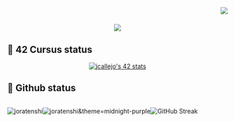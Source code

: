 <img align="right" src="https://visitor-badge.laobi.icu/badge?page_id=JoraTenshi.JoraTenshi" />

<h1 align="center">
    <img src="https://readme-typing-svg.herokuapp.com/?font=Dancing+Script&color=800080&size=50&center=true&vCenter=true&width=500&height=70&duration=4000&lines=Hello+There!+;+Welcome!;" />
</h1>

## 📌 42 Cursus status

<p align=center>
  <a href="https://github.com/oakoudad/badge42"><img src="https://badge.mediaplus.ma/kettlebells/jcallejo?1337Badge=off&UM6P=off" alt="jcallejo's 42 stats" /></a>
</p>

## :pushpin: Github status
<div style="display: flex; flex-direction: row; align-items: center;flex-wrap: wrap">
    <div>
  <p align="center"><img src="https://github-readme-stats.vercel.app/api/top-langs?username=joratenshi&theme=midnight-purple&show_icons=true&locale=en&layout=compact&token=${process.env.PAT_1}" alt="joratenshi" /></p>
</div>
<div>
  <p align="center"><img src="https://github-readme-stats.vercel.app/api?username=joratenshi&show_icons=true&locale=en&token=${process.env.PAT_1}" alt="joratenshi&theme=midnight-purple" /></p>
</div>
    <div>
      <p align="center"><img src="https://streak-stats.demolab.com/?user=joratenshi&theme=midnight-purple" alt="GitHub Streak"><p>
    </div>
</div>
